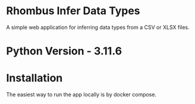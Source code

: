 # Rhombus Infer Data Types

A simple web application for inferring data types from a CSV or XLSX files.

# Python Version - 3.11.6

# Installation

The easiest way to run the app locally is by docker compose.
